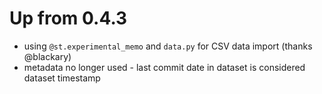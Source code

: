 # Up from 0.4.3

- using `@st.experimental_memo` and `data.py` for CSV data import (thanks @blackary)
- metadata no longer used - last commit date in dataset is considered dataset timestamp
